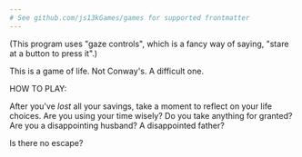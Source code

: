 ```yaml
---
# See github.com/js13kGames/games for supported frontmatter
---
```

(This program uses "gaze controls", which is a fancy way of saying, "stare at a button to press it".)

This is a game of life. Not Conway's. A difficult one.

HOW TO PLAY:

After you've *lost* all your savings, take a moment to reflect on your life choices. Are you using your time wisely? Do you take anything for granted? Are you a disappointing husband? A disappointed father?

Is there no escape?